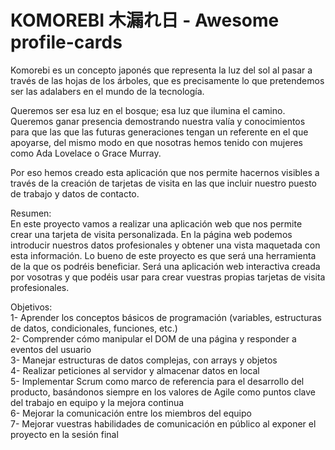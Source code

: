 # KOMOREBI 木漏れ日 - Awesome profile-cards

Komorebi es un concepto japonés que representa la luz del sol al pasar a través de las hojas de los árboles, que es precisamente lo que pretendemos ser las adalabers en el mundo de la tecnología. 

Queremos ser esa luz en el bosque; esa luz que ilumina el camino. Queremos ganar presencia demostrando nuestra valía y conocimientos para que las que las futuras generaciones tengan un referente en el que apoyarse, del mismo modo en que nosotras hemos tenido con mujeres como Ada Lovelace o Grace Murray.

Por eso hemos creado esta aplicación que nos permite hacernos visibles a través de la creación de tarjetas de visita en las que incluir nuestro puesto de trabajo y datos de contacto.


Resumen: </br>
En este proyecto vamos a realizar una aplicación web que nos permite crear una tarjeta de visita personalizada. En la página web podemos introducir nuestros datos profesionales y obtener una vista maquetada con esta información. Lo bueno de este proyecto es que será una herramienta de la que os podréis beneficiar. Será una aplicación web interactiva creada por vosotras y que podéis usar para crear vuestras propias tarjetas de visita profesionales.

Objetivos: </br>
1- Aprender los conceptos básicos de programación (variables, estructuras de datos, condicionales, funciones, etc.)</br>
2- Comprender cómo manipular el DOM de una página y responder a eventos del usuario</br>
3- Manejar estructuras de datos complejas, con arrays y objetos </br>
4- Realizar peticiones al servidor y almacenar datos en local </br>
5- Implementar Scrum como marco de referencia para el desarrollo del producto, basándonos siempre en los valores de Agile como puntos clave del trabajo en equipo y la mejora continua </br>
6- Mejorar la comunicación entre los miembros del equipo </br>
7- Mejorar vuestras habilidades de comunicación en público al exponer el proyecto en la sesión final





